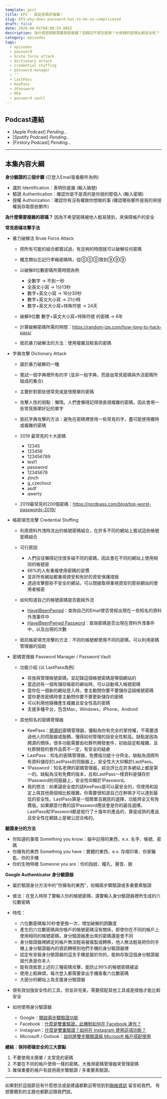 ```yaml
---
template: post
title: EP3 - 設定密碼好複雜！
slug: EP3-why-does-password-has-to-be-so-complicated
draft: false
date: 2020-06-01T00:00:54.886Z
description: 為什麼密碼都需要那麼複雜？密碼記不得怎麼辦？什麼樣的密碼比較安全呢？
category: episodes
tags:
  - episodes
  - password
  - brute force attack
  - dictionary attack
  - credential stuffing
  - password manager
  - ''
  - LastPass
  - KeePass
  - 1Password
  - MFA
  - password vault
---
```

## Podcast連結

* \[Apple Podcast]  *Pending...*
* \[Spotify Podcast] *Pending...*
* \[Firstory Podcast] *Pending...*

- - -

## 本集內容大綱

**身分驗證的三個步驟** (已登入Email查看郵件為例)

* 識別 Identification：表明你是誰 (輸入帳號)
* 驗證 Authentication：確認你是不是真的是你說的那個人 (輸入密碼)
* 授權 Authorization：確認你有沒有權做你想做的事 (確認哪些郵件是我的來授權我存取那些郵件)

**為什麼需要複雜的密碼？**  因為不希望密碼被他人輕易猜到，來保障帳戶的安全

**常見密碼攻擊手法**

* 暴力破解法 Brute Force Attack

  * 把所有可能的組合都嘗試過，有足夠的時間就可以破解任何密碼
  * 概念類似忘記行李箱密碼時，從⓪⓪⓪猜到⑨⑨⑨
  * 以破解8位數密碼所需時間為例

    * 全數字 → 不到一秒
    * 全英文小寫 → 1分13秒
    * 數字+英文小寫 → 16分30秒
    * 數字+英文大小寫 → 21小時
    * 數字+英文大小寫+特殊符號 → 24天
  * 破解9位數 數字+英文大小寫+特殊符號 的密碼 → 6年
  * 計算破解密碼所需的時間：<https://random-ize.com/how-long-to-hack-pass/>
  * 抵抗暴力破解法的方法：使用複雜且較長的密碼
* 字典攻擊 Dictionary Attack

  * 屬於暴力破解的一種
  * 嘗試一個字典裡所有的字 (並非一般字典，而是由常見密碼與外流密碼所組成的集合)
  * 主要針對那些很常見或是很簡單的密碼
  * 攻擊人性的弱點：懶惰。人們會懶得記得很長很複雜的密碼，因此會用一些常見簡單好記的單字
  * 抵抗字典攻擊的方法：避免在密碼裡使用一些常見的字，盡可能使用獨特或複雜的密碼
  * 2019 最常見的十大密碼

    * 12345
    * 123456
    * 123456789
    * test1
    * password
    * 12345678
    * zinch
    * g_czechout
    * asdf
    * qwerty
  * 2019最常見的200個密碼：<https://nordpass.com/blog/top-worst-passwords-2019/>
* 帳密填充攻擊 Credential Stuffing

  * 利用資料外洩時流出的帳號密碼組合，在許多不同的網站上嘗試這些帳號密碼組合
  * 可行原因

    * 人們往往懶得記住很多組不同的密碼，因此會在不同的網站上使用相同的帳號密
    * 66%的人有重複使用密碼的習慣
    * 並非所有網站都重視資安和有好的資安保護措施
    * 透過攻擊那些不安全的網站，可以間接取得重視資安的那些網站的使用者帳密
  * 如何知道自己的帳號密碼是否能經外流

    * [HaveIBeenPwned](https://haveibeenpwned.com/)：查詢自己的Email使否曾經出現在ㄧ些知名的資料外洩事件中
    * [HaveIBeenPwned Password](https://haveibeenpwned.com/Passwords)：查詢密碼是否出現在資料外洩事件中，以及出現的次數
  * 抵抗帳密填充攻擊的方法：不同的帳號都使用不同的密碼，可以利用密碼管理器的協助
* 密碼管理器 Password Manager / Password Vault

  * 功能介紹 (以 LastPass為例)

    * 存放與管理帳號密碼，並記錄這個帳號密碼是哪個網站的
    * 當造訪有一個有儲存帳密的網站時，可以自動填入帳號密碼
    * 當你在一個新的網站登入時，會主動問你要不要儲存這組帳號密碼
    * 當你更改密碼時會主動問你要不要更新儲存的密碼
    * 可以利用他隨機產生複雜且安全性高的密碼
    * 支援多種平台，包含Mac，Windows，iPhone，Android
  * 其他知名的密碼管理器

    * KeePass：[開源的](https://zh.wikipedia.org/wiki/%E5%BC%80%E6%BA%90%E8%BD%AF%E4%BB%B6)密碼管理器，優點為你有完全的掌控權，不需要透過他人的伺服器或服務，懂得如何管理的話安全性較高。缺點是因為開源的關係，很多功能需要由社群所開發套件，初始設定較複雜，且社群開發的套件品質不一定，有安全的疑慮
    * LastPass：知名的密碼管理器，免費版功能十分齊全。缺點為須將所有資料儲存於LastPass的伺服器上，安全性大大仰賴於LastPass。
    * 1Password：知名老牌的密碼管理器，綜合評比在許多網站上都是第一的。缺點為沒有免費的版本，且和LastPass一樣資料是儲存於1Password的伺服器上，安全性仰賴於1Password。
    * 我的想法：如果論安全度的話KeePass是可以最安全的，但使用和設定上與其他兩個相比較複雜，你需要很知道自己在幹嘛才可以達到最佳的安全性。LastPass算是一個簡單且親民的選擇，功能齊全又有免費版。如果願意付費的話1Password應該會是你的最佳選擇。LastPass和1Password都是發行了十幾年的產品的，算是成熟的產品且安全性在網路上是被公認合格的。

**驗證身分的方法**

* 你知道的事情 Something you know：腦中記得的東西，e.x. 名字、帳號、密碼
* 你擁有的東西 Something you have：實體的東西，e.x. 存摺印章、你家鑰匙、你的手機
* 你的生物特徵 Someone you are：你的指紋、瞳孔、聲音、臉

**Google Authenticator 身分驗證器**

* 屬於驗證身分方法中的"你擁有的東西"，俗稱兩步驟驗證或多重要素驗證
* 做法：在登入時除了要輸入你的帳號密碼，還要輸入身分驗證器裡所生成的六位數密碼
* 特性：

  * 六位數密碼每30秒會更換一次，增加破解的困難度
  * 產生的六位數密碼與你帳戶的帳號密碼沒有關係，即使你在不同的帳戶上使用相同的帳號密碼，身分驗證器產出來的密碼還是會不同
  * 身分驗證器裡綁定的帳戶無法輕易被複製或轉移，他人無法輕易把你的手機上身分驗證器內的資訊轉移到他們手機的身分驗證器裡
  * 認定有安裝身分驗證器的這支手機是屬於你的，能夠存取這個身分驗證器就代表是你本人
  * 能有效抵禦上述的三種密碼攻擊，能防止99%的帳號密碼被盜
  * 使用上較麻煩，每次登入都需要拿出手機查看六位數密碼
  * 大部分的網站上為支援身分驗證器
* 很有效加強安全性的工具，但並非完美，需要搭配其他工具或是措施才能比較安全
* 如何使用身分驗證器

  * Google：[開啟兩步驟驗證功能](https://support.google.com/accounts/answer/185839?co=GENIE.Platform%3DDesktop&hl=zh-Hant)
  * Facebook：[什麼是雙重驗證，此機制如何在 Facebook 運作？](https://zh-tw.facebook.com/help/148233965247823)
  * Instagram：[什麼是雙重驗證？如何在 Instagram 使用這項功能？](https://help.instagram.com/566810106808145)
  * Microsoft / Outlook：[如何將雙步驟驗證與 Microsoft 帳戶搭配使用](https://support.microsoft.com/zh-tw/help/12408/microsoft-account-how-to-use-two-step-verification)

**總結：保持密碼安全的三大要點**

1. 不要使用太簡單 / 太常見的密碼
2. 不要在不同的帳戶使用一樣的密碼，大推用密碼管理器來管理密碼
3. 確保重要的帳戶有啟用兩步驟驗證 / 多重要素驗證。

- - -

如果對於這個節目有什麼想法或是建議都歡迎寄信到到[聯絡資訊](/pages/contacts) 留言給我們。 有想要聽到的主題也都歡迎跟我們說。